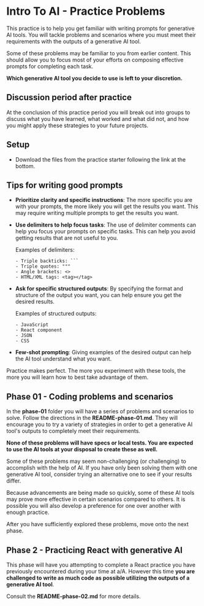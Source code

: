 # Intro To AI - Practice Problems

This practice is to help you get familiar with writing prompts for generative
AI tools. You will tackle problems and scenarios where you must meet their
requirements with the outputs of a generative AI tool.

Some of these problems may be familiar to you from earlier content. This should
allow you to focus most of your efforts on composing effective prompts for
completing each task.

**Which generative AI tool you decide to use is left to your discretion.**

## Discussion period after practice

At the conclusion of this practice period you will break out into groups to
discuss what you have learned, what worked and what did not, and how you might
apply these strategies to your future projects.

## Setup

- Download the files from the practice starter following the link at the bottom.

## Tips for writing good prompts

- **Prioritize clarity and specific instructions**: The more specific you are
  with your prompts, the more likely you will get the results you want. This may
  require writing multiple prompts to get the results you want.

- **Use delimiters to help focus tasks**: The use of delimiter comments can help
  you focus your prompts on specific tasks. This can help you avoid getting
  results that are not useful to you.

  Examples of delimiters:

  ````plaintext
  - Triple backticks: ```
  - Triple quotes: """
  - Angle brackets: <>
  - HTML/XML tags: <tag></tag>
  ````

- **Ask for specific structured outputs**: By specifying the format and
  structure of the output you want, you can help ensure you get the desired
  results.

  Examples of structured outputs:

  ```plaintext
  - JavaScript
  - React component
  - JSON
  - CSS
  ```

- **Few-shot prompting**: Giving examples of the desired output can help the AI
  tool understand what you want.

Practice makes perfect. The more you experiment with these tools, the more you
will learn how to best take advantage of them.

## Phase 01 - Coding problems and scenarios

In the **phase-01** folder you will have a series of problems and scenarios to
solve. Follow the directions in the **README-phase-01.md**. They will encourage
you to try a variety of strategies in order to get a generative AI tool's
outputs to completely meet their requirements.

**None of these problems will have specs or local tests. You are expected to
use the AI tools at your disposal to create these as well.**

Some of these problems may seem non-challenging (or challenging) to accomplish
with the help of AI. If you have only been solving them with one generative AI
tool, consider trying an alternative one to see if your results differ.

Because advancements are being made so quickly, some of these AI tools may
prove more effective in certain scenarios compared to others. It is possible
you will also develop a preference for one over another with enough practice.

After you have sufficiently explored these problems, move onto the next phase.

## Phase 2 - Practicing React with generative AI

This phase will have you attempting to complete a React practice you have
previously encountered during your time at a/A. However this time **you are
challenged to write as much code as possible utilizing the outputs of a
generative AI tool**.

Consult the **README-phase-02.md** for more details.
